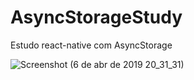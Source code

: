 # AsyncStorageStudy

Estudo react-native com AsyncStorage

![Screenshot (6 de abr de 2019 20_31_31)](https://user-images.githubusercontent.com/7838303/55676717-5da39200-58b0-11e9-9008-0f32ebcb044f.png)
